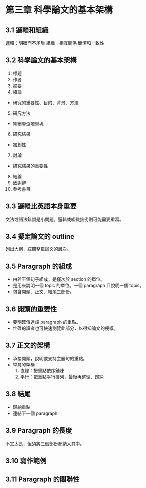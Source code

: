 # 第三章 科學論文的基本架構

## 3.1 邏輯和組織

邏輯：明確而不矛盾
組織：相互關係
簡潔和一致性

## 3.2 科學論文的基本架構

1. 標題
2. 作者
3. 摘要
4. 緒論
  * 研究的重要性、目的、背景、方法
5. 研究方法
  * 鉅細靡遺地重現
6. 研究結果
  * 獨創性
7. 討論
  * 研究結果的重要性
8. 結論
9. 致謝辭
10. 參考書目

## 3.3 邏輯比英語本身重要

文法或語法錯誤是小問題。邏輯或組織拙劣則可能需要重寫。

## 3.4 擬定論文的 outline

列出大綱，綜觀整篇論文的層次。

## 3.5 Paragraph 的組成

* 由若干個句子組成，是僅次於 section 的單位。
* 是用來說明一個 topic 的單位。一個 paragraph 只說明一個 topic。
* 包含開頭、正文、結尾三部份。

## 3.6 開頭的重要性

* 要明確傳達該 paragraph 的重點。
* 忙碌的讀者也可快速瀏覽此部分，以得知論文的梗概。

## 3.7 正文的架構

* 承接開頭，說明或支持主題句的重點。
* 常見的架構：
  1. 直線：把重點依序鋪陳
  2. 平行：把重點平行排列，最後再整理、歸納
  
## 3.8 結尾

* 歸納重點
* 連結下一個 paragraph

## 3.9 Paragraph 的長度

不宜太長，但須將三個部份都納入其中。

## 3.10 寫作範例

## 3.11 Paragraph 的關聯性
